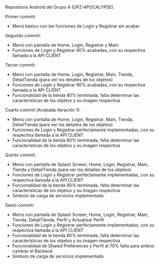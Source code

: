 Repositorio Android del Grupo 4 (UPZ-APOCALYPSE).

Primer commit:
- Menú básico con las funciones de Login y Registrar sin acabar

Segundo commit:
- Menú con pantalla de Home, Login, Registrar y Main
- Funciones de Login y Registrar 90% acabadas, con su respectiva llamada a la API CLIENT

Tercer commit:
- Menú con pantalla de Home, Login, Registrar, Main, Tienda, DetailTienda (para ver los detalles de los objetos)
- Funciones de Login y Registrar 90% acabadas, con su respectiva llamada a la API CLIENT
- Funcionalidad de la tienda 80% terminada, falta determinar las características de los objetos y su imagen respectiva

Cuarto commit (Acabada Iteración 1):
- Menú con pantalla de Home, Login, Registrar, Main, Tienda, DetailTienda (para ver los detalles de los objetos)
- Funciones de Login y Registrar perfectamente implementadas, con su respectiva llamada a la API CLIENT
- Funcionalidad de la tienda 80% terminada, falta determinar las características de los objetos y su imagen respectiva

Quinto commit:
- Menú con pantalla de Splash Screen, Home, Login, Registrar, Main, Tienda y DetailTienda (para ver los detalles de los objetos)
- Funciones de Login y Registrar perfectamente implementadas, con su respectiva llamada a la API CLIENT
- Funcionalidad de la tienda 80% terminada, falta determinar las características de los objetos y su imagen respectiva
- Símbolo de carga de servicios implementado

Sexto commit:
- Menú con pantalla de Splash Screen, Home, Login, Registrar, Main, Tienda, DetailTienda, Perfil y Actualizar Perfil
- Funciones de Login y Registrar perfectamente implementadas, con su respectiva llamada a la API CLIENT
- Funcionalidad de la tienda 80% terminada, falta determinar las características de los objetos y su imagen respectiva
- Funcionalidad de Shared Preferences y Perfil al 70% falta para ambos cambiar el Backend
- Símbolo de carga de servicios implementado

